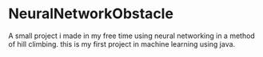 # NeuralNetworkObstacle
A small project i made in my free time using neural networking in a method of hill climbing.
this is my first project in machine learning using java.
